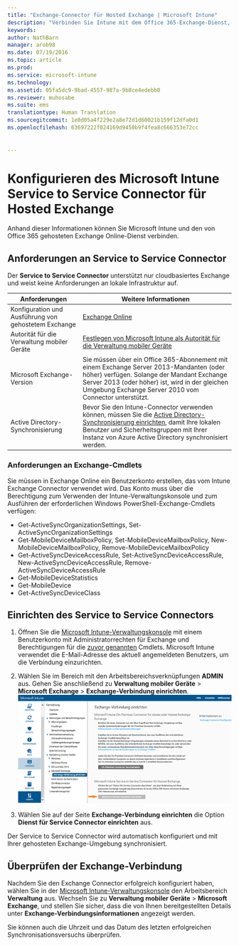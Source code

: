 ```yaml
---
title: "Exchange-Connector für Hosted Exchange | Microsoft Intune"
description: "Verbinden Sie Intune mit dem Office 365-Exchange-Dienst, um die Verwaltung mobiler Geräte (Mobile Device Management, MDM) mit Exchange ActiveSync zu unterstützen."
keywords: 
author: NathBarn
manager: arob98
ms.date: 07/19/2016
ms.topic: article
ms.prod: 
ms.service: microsoft-intune
ms.technology: 
ms.assetid: 05fa5dc9-9bad-4557-987a-9b8ce4edebb0
ms.reviewer: muhosabe
ms.suite: ems
translationtype: Human Translation
ms.sourcegitcommit: 1e0d05a4f229e2a8e72d1d60021b159f12dfa0d1
ms.openlocfilehash: 63697222f024169d9450b9f4fea8c666353e72cc


---
```


# Konfigurieren des Microsoft Intune Service to Service Connector für Hosted Exchange

Anhand dieser Informationen können Sie Microsoft Intune und den von Office 365 gehosteten Exchange Online-Dienst verbinden.

## Anforderungen an Service to Service Connector
Der **Service to Service Connector** unterstützt nur cloudbasiertes Exchange und weist keine Anforderungen an lokale Infrastruktur auf.

|Anforderungen|Weitere Informationen|
|---------------|--------------------|
|Konfiguration und Ausführung von gehostetem Exchange|[Exchange Online](https://technet.microsoft.com/library/jj200580.aspx) |
|Autorität für die Verwaltung mobiler Geräte| [Festlegen von Microsoft Intune als Autorität für die Verwaltung mobiler Geräte](get-ready-to-enroll-devices-in-microsoft-intune.md#set-mobile-device-management-authority)|
|Microsoft Exchange-Version|Sie müssen über ein Office 365-Abonnement mit einem Exchange Server 2013-Mandanten (oder höher) verfügen. Solange der Mandant Exchange Server 2013 (oder höher) ist, wird in der gleichen Umgebung Exchange Server 2010 vom Connector unterstützt.|
|Active Directory-Synchronisierung|Bevor Sie den Intune-Connector verwenden können, müssen Sie die [Active Directory-Synchronisierung einrichten](/intune/get-started/start-with-a-paid-subscription-to-microsoft-intune-step-3), damit Ihre lokalen Benutzer und Sicherheitsgruppen mit Ihrer Instanz von Azure Active Directory synchronisiert werden.|

### Anforderungen an Exchange-Cmdlets

Sie müssen in Exchange Online ein Benutzerkonto erstellen, das vom Intune Exchange Connector verwendet wird. Das Konto muss über die Berechtigung zum Verwenden der Intune-Verwaltungskonsole und zum Ausführen der erforderlichen Windows PowerShell-Exchange-Cmdlets verfügen:

 - Get-ActiveSyncOrganizationSettings, Set-ActiveSyncOrganizationSettings
 - Get-MobileDeviceMailboxPolicy, Set-MobileDeviceMailboxPolicy, New-MobileDeviceMailboxPolicy, Remove-MobileDeviceMailboxPolicy
 - Get-ActiveSyncDeviceAccessRule, Set-ActiveSyncDeviceAccessRule, New-ActiveSyncDeviceAccessRule, Remove-ActiveSyncDeviceAccessRule
 - Get-MobileDeviceStatistics
 - Get-MobileDevice
 - Get-ActiveSyncDeviceClass

## Einrichten des Service to Service Connectors

1. Öffnen Sie die [Microsoft Intune-Verwaltungskonsole](http://manage.microsoft.com) mit einem Benutzerkonto mit Administratorrechten für Exchange und Berechtigungen für die [zuvor genannten](#exchange-cmdlet-requirements) Cmdlets. Microsoft Intune verwendet die E-Mail-Adresse des aktuell angemeldeten Benutzers, um die Verbindung einzurichten.

2.  Wählen Sie im Bereich mit den Arbeitsbereichsverknüpfungen **ADMIN** aus. Gehen Sie anschließend zu **Verwaltung mobiler Geräte** > **Microsoft Exchange** > **Exchange-Verbindung einrichten**.
![Seite „Service to Service Connector einrichten“](../media/intunesa5cservicetoserviceconnector.png)

3.  Wählen Sie auf der Seite **Exchange-Verbindung einrichten** die Option **Dienst für Service Connector einrichten** aus.


Der Service to Service Connector wird automatisch konfiguriert und mit Ihrer gehosteten Exchange-Umgebung synchronisiert.

## Überprüfen der Exchange-Verbindung

Nachdem Sie den Exchange Connector erfolgreich konfiguriert haben, wählen Sie in der [Microsoft Intune-Verwaltungskonsole](http://manage.microsoft.com) den Arbeitsbereich **Verwaltung** aus. Wechseln Sie zu **Verwaltung mobiler Geräte** > **Microsoft Exchange**, und stellen Sie sicher, dass die von Ihnen bereitgestellten Details unter **Exchange-Verbindungsinformationen** angezeigt werden.

Sie können auch die Uhrzeit und das Datum des letzten erfolgreichen Synchronisationsversuchs überprüfen.



<!--HONumber=Jul16_HO3-->


